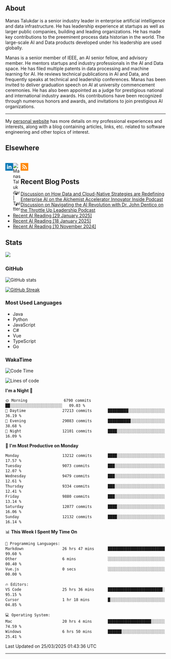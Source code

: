 ## About

Manas Talukdar is a senior industry leader in enterprise artificial intelligence and data infrastructure. He has leadership experience at startups as well as larger public companies, building and leading organizations. He has made key contributions to the preeminent process data historian in the world. The large-scale AI and Data products developed under his leadership are used globally.

Manas is a senior member of IEEE, an AI senior fellow, and advisory member. He mentors startups and industry professionals in the AI and Data space. He has filed multiple patents in data processing and machine learning for AI. He reviews technical publications in AI and Data, and frequently speaks at technical and leadership conferences. Manas has been invited to deliver graduation speech on AI at university commencement ceremonies. He has also been appointed as a judge for prestigious national and international industry awards. His contributions have been recognized through numerous honors and awards, and invitations to join prestigious AI organizations.

---

My [personal website](https://manastalukdar.github.io/) has more details on my professional experiences and interests, along with a blog containing articles, links, etc. related to software engineering and other topics of interest.

## Elsewhere

</br>

<a href="https://www.linkedin.com/in/manastalukdar" target="_blank">
  <img align="left" alt="Manas Talukdar | Linkedin" width="24px" src="https://raw.githubusercontent.com/edent/SuperTinyIcons/master/images/svg/linkedin.svg" />
</a>
<a href="https://www.twitter.com/manastalukdar" target="_blank">
  <img align="left" alt="Manas Talukdar | Twitter" width="24px" src="https://github.com/TheDudeThatCode/TheDudeThatCode/blob/master/Assets/Twitter.svg" />
</a>
<a href="https://manastalukdar.github.io/" target="_blank">
  <img align="left" alt="Manas Talukdar | Website" width="24px" src="https://github.com/edent/SuperTinyIcons/blob/master/images/svg/rss.svg" />
</a>

</br>

## Recent Blog Posts

<!-- BLOG:START -->
- [Discussion on How Data and Cloud-Native Strategies are Redefining Enterprise AI on the Alchemist Accelerator Innovator Inside Podcast](https://manastalukdar.github.io/blog/2025/03/18/discussion-data-enterprise-ai-alchemist-accelerator-innovators-inside-podcast/)
- [Discussion on Navigating the AI Revolution with Dr. John Dentico on the Throttle Up Leadership Podcast](https://manastalukdar.github.io/blog/2025/03/07/discussion-ai-dr-john-dentico-throttle-up-leadership-podcast/)
- [Recent AI Reading [29 January 2025]](https://manastalukdar.github.io/blog/2025/01/29/recent-ai-reading-29-january-2025/)
- [Recent AI Reading [18 January 2025]](https://manastalukdar.github.io/blog/2025/01/18/recent-ai-reading-18-january-2025/)
- [Recent AI Reading [10 November 2024]](https://manastalukdar.github.io/blog/2024/11/10/recent-ai-reading-10-november-2024/)
<!-- BLOG:END -->

## Stats

![](https://komarev.com/ghpvc/?username=manastalukdar)

### GitHub

![GitHub stats](https://github-readme-stats.vercel.app/api?username=manastalukdar&show_icons=true&hide_border=true&hide_rank=true&hide_title=true&icon_color=79ff97&text_color=cecac3&bg_color=4d4b4b)

[![GitHub Streak](https://streak-stats.demolab.com?user=manastalukdar&hide_border=true&border_radius=4&date_format=M%20j%5B%2C%20Y%5D&background=4D4B4B)](https://git.io/streak-stats)

### Most Used Languages

- Java
- Python
- JavaScript
- C#
- Vue
- TypeScript
- Go

<!--
![Top Langs](https://github-readme-stats.vercel.app/api/top-langs/?username=manastalukdar&layout=compact&hide_border=true&hide_title=true&icon_color=79ff97&text_color=cecac3&bg_color=4d4b4b)
-->

### WakaTime

<!--START_SECTION:waka-->
![Code Time](http://img.shields.io/badge/Code%20Time-5%2C439%20hrs%2051%20mins-blue)

![Lines of code](https://img.shields.io/badge/From%20Hello%20World%20I%27ve%20Written-21.6%20million%20lines%20of%20code-blue)

**I'm a Night 🦉** 

```text
🌞 Morning                6790 commits        ██░░░░░░░░░░░░░░░░░░░░░░░   09.03 % 
🌆 Daytime                27213 commits       █████████░░░░░░░░░░░░░░░░   36.19 % 
🌃 Evening                29083 commits       ██████████░░░░░░░░░░░░░░░   38.68 % 
🌙 Night                  12101 commits       ████░░░░░░░░░░░░░░░░░░░░░   16.09 % 
```
📅 **I'm Most Productive on Monday** 

```text
Monday                   13212 commits       ████░░░░░░░░░░░░░░░░░░░░░   17.57 % 
Tuesday                  9073 commits        ███░░░░░░░░░░░░░░░░░░░░░░   12.07 % 
Wednesday                9479 commits        ███░░░░░░░░░░░░░░░░░░░░░░   12.61 % 
Thursday                 9334 commits        ███░░░░░░░░░░░░░░░░░░░░░░   12.41 % 
Friday                   9880 commits        ███░░░░░░░░░░░░░░░░░░░░░░   13.14 % 
Saturday                 12077 commits       ████░░░░░░░░░░░░░░░░░░░░░   16.06 % 
Sunday                   12132 commits       ████░░░░░░░░░░░░░░░░░░░░░   16.14 % 
```


📊 **This Week I Spent My Time On** 

```text
💬 Programming Languages: 
Markdown                 26 hrs 47 mins      █████████████████████████   99.60 % 
Other                    6 mins              ░░░░░░░░░░░░░░░░░░░░░░░░░   00.40 % 
Vue.js                   0 secs              ░░░░░░░░░░░░░░░░░░░░░░░░░   00.00 % 

🔥 Editors: 
VS Code                  25 hrs 36 mins      ████████████████████████░   95.15 % 
Cursor                   1 hr 18 mins        █░░░░░░░░░░░░░░░░░░░░░░░░   04.85 % 

💻 Operating System: 
Mac                      20 hrs 4 mins       ███████████████████░░░░░░   74.59 % 
Windows                  6 hrs 50 mins       ██████░░░░░░░░░░░░░░░░░░░   25.41 % 
```


 Last Updated on 25/03/2025 01:43:36 UTC
<!--END_SECTION:waka-->

---

<!--

**manastalukdar/manastalukdar** is a ✨ _special_ ✨ repository because its `README.md` (this file) appears on your GitHub profile.

Here are some ideas to get you started:

- 🔭 I’m currently working on ...
- 🌱 I’m currently learning ...
- 👯 I’m looking to collaborate on ...
- 🤔 I’m looking for help with ...
- 💬 Ask me about ...
- 📫 How to reach me: ...
- 😄 Pronouns: ...
- ⚡ Fun fact: ...
-->

